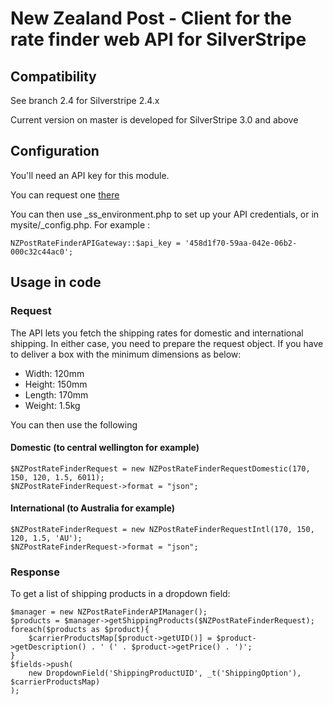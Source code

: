 # New Zealand Post - Client for the rate finder web API for SilverStripe

## Compatibility

See branch 2.4 for Silverstripe 2.4.x 

Current version on master is developed for SilverStripe 3.0 and above

## Configuration

You'll need an API key for this module.

You can request one [there](http://www.nzpost.co.nz/products-services/iphone-apps-apis/rate-finder-api/get-a-rate-finder-api-key)

You can then use _ss_environment.php to set up your API credentials, or in mysite/_config.php. For example :

    NZPostRateFinderAPIGateway::$api_key = '458d1f70-59aa-042e-06b2-000c32c44ac0';

## Usage in code
### Request
The API lets you fetch the shipping rates for domestic and international shipping.
In either case, you need to prepare the request object.
If you have to deliver a box with the minimum dimensions as below:
- Width: 120mm
- Height: 150mm
- Length: 170mm
- Weight: 1.5kg

You can then use the following

#### Domestic (to central wellington for example)
    $NZPostRateFinderRequest = new NZPostRateFinderRequestDomestic(170, 150, 120, 1.5, 6011);
    $NZPostRateFinderRequest->format = "json";

#### International (to Australia for example)
    $NZPostRateFinderRequest = new NZPostRateFinderRequestIntl(170, 150, 120, 1.5, 'AU');
    $NZPostRateFinderRequest->format = "json";

### Response
To get a list of shipping products in a dropdown field:

    $manager = new NZPostRateFinderAPIManager();
    $products = $manager->getShippingProducts($NZPostRateFinderRequest);
    foreach($products as $product){
        $carrierProductsMap[$product->getUID()] = $product->getDescription() . ' (' . $product->getPrice() . ')';
    }
    $fields->push(
	    new DropdownField('ShippingProductUID', _t('ShippingOption'), $carrierProductsMap)
    );